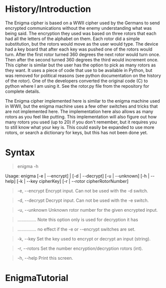 # History/Introduction #

The Enigma cipher is based on a WWII cipher used by the Germans to send encrypted communications without the enemy understanding what was being said.  The encryption they used was based on three rotors that each had all the letters of the alphabet on them.  Each rotor did a simple substitution, but the rotors would move as the user would type.  The device had a key board that after each key was pushed one of the rotors would turn.  After the first rotor turned 360 degrees the next rotor would turn once.  Then after the second turned 360 degrees the third would increment once.  This cipher is similar but the user has the option to pick as many rotors as they want.  It uses a piece of code that use to be available in Python, but was removed for political reasons (see python documentation on the history of the rotor).  One of the developers converted the original code (C) to python where I am using it.  See the rotor.py file from the repository for complete details.

The Enigma cipher implemented here is similar to the enigma machine used in WWII, but the enigma machine uses a few other switches and tricks that are not implemented here.  The implementation here also allows as many rotors as you feel like putting.  This implementation will also figure out how many rotors you used (up to 20) if you don't remember, but it requires you to still know what your key is.  This could easily be expanded to use more rotors, or search a dictionary for keys, but this has not been done yet.

# Syntax #

>enigma -h

Usage: enigma [-e | --encrypt] | [-d | --decrypt] [-u | --unknown] [-h | --help] [-k | --key cipherKey] [-r | --rotor cipherRotorNumber]

> -e, --encrypt    Encrypt input.  Can not be used with the -d switch.

> -d, --decrypt    Decrypt input.  Can not be used with the -e switch.

> -u, --unknown    Unknown rotor number for the given encrypted input.

> ............... Note this option only is used for decryption it has

> ............... no effect if the -e or --encrypt switches are set.

> -k, --key        Set the key used to encrypt or decrypt an input (string).

> -r, --rotors     Set the number encryption/decryption rotors (int).

> -h, --help       Print this screen.

# EnigmaTutorial #